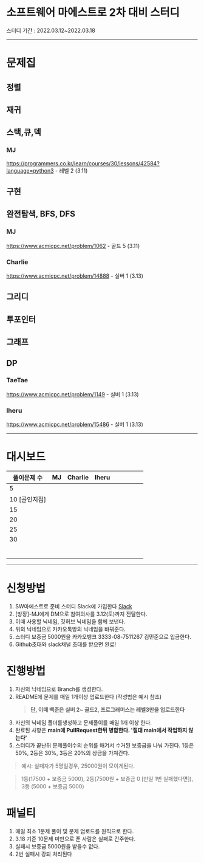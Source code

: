 # 소프트웨어 마에스트로 2차 대비 스터디

스터디 기간 : 2022.03.12~2022.03.18

---

# 문제집

## 정렬

## 재귀

## 스택,큐,덱

### MJ

https://programmers.co.kr/learn/courses/30/lessons/42584?language=python3 - 레벨 2 (3.11)

## 구현

## 완전탐색, BFS, DFS

### MJ

https://www.acmicpc.net/problem/1062 - 골드 5 (3.11)

### Charlie

https://www.acmicpc.net/problem/14888 - 실버 1 (3.13)

## 그리디

## 투포인터

## 그래프

## DP

### TaeTae

https://www.acmicpc.net/problem/1149 - 실버 1 (3.13)

### Iheru

https://www.acmicpc.net/problem/15486 - 실버 1 (3.13)


---

# 대시보드

| 풀이문제 수   | MJ  | Charlie | Iheru |     |     |     |     |     |
| ------------- | --- | ------- | --- | --- | --- | --- | --- | --- |
| 5             |     |         |     |     |     |     |     |     |
| 10 [골인지점] |     |         |     |     |     |     |     |     |
| 15            |     |         |     |     |     |     |     |     |
| 20            |     |         |     |     |     |     |     |     |
| 25            |     |         |     |     |     |     |     |     |
| 30            |     |         |     |     |     |     |     |     |
|               |     |         |     |     |     |     |     |     |
|               |     |         |     |     |     |     |     |     |
|               |     |         |     |     |     |     |     |     |
|               |     |         |     |     |     |     |     |     |
|               |     |         |     |     |     |     |     |     |
|               |     |         |     |     |     |     |     |     |

---

# 신청방법

1.  SW마에스트로 준비 스터디 Slack에 가입한다
    [Slack](https://join.slack.com/t/sw13hq/shared_invite/zt-141w0rypi-cn2PklTCUDGXLRHdOFKJZA)
2.  [방장]-MJ에게 DM으로 참여의사를 3.12(토)까지 전달한다.
3.  이때 사용할 닉네임, 깃허브 닉네임을 함께 보낸다.
4.  위의 닉네임으로 카카오톡방의 닉네임을 바꿔준다.
5.  스터디 보증금 5000원을 카카오뱅크 3333-08-7511267 김민준으로 입금한다.
6.  Github초대와 slack채널 초대를 받으면 완료!

# 진행방법

1.  자신의 닉네임으로 Branch를 생성한다.
2.  README에 문제를 매일 1개이상 업로드한다 (작성법은 예시 참조)
    > **단, 이때 백준은 실버 2~ 골드2, 프로그래머스는 레벨3만을 업로드한다**
3.  자신의 닉네임 폴더를생성하고 문제풀이를 매일 1개 이상 한다.
4.  완료된 사항은 **main에 PullRequest한뒤 병합한다. '절대 main에서 작업하지 않는다'**
5.  스터디가 끝난뒤 문제풀이수의 순위를 매겨서 수거된 보증금을 나눠 가진다. 1등은 50%, 2등은 30%, 3등은 20%의 상금을 가져간다.

> 예시: 실패자가 5명일경우, 25000원이 모이게된다.

> 1등(17500 + 보증금 5000), 2등(7500원 + 보증금 0 [만일 1번 실패했다면]), 3등 (5000 + 보증금 5000)

# 패널티

1.  매일 최소 1문제 풀이 및 문제 업로드를 원칙으로 한다.
2.  3.18 기준 10문제 미만으로 푼 사람은 실패로 간주한다.
3.  실패시 보증금 5000원을 받을수 없다.
4.  2번 실패시 강퇴 처리된다
